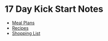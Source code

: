 # 17 Day Kick Start Notes

- [Meal Plans](meals)
- [Recipes](recipies)
- [Shopping List](shoppinglist)